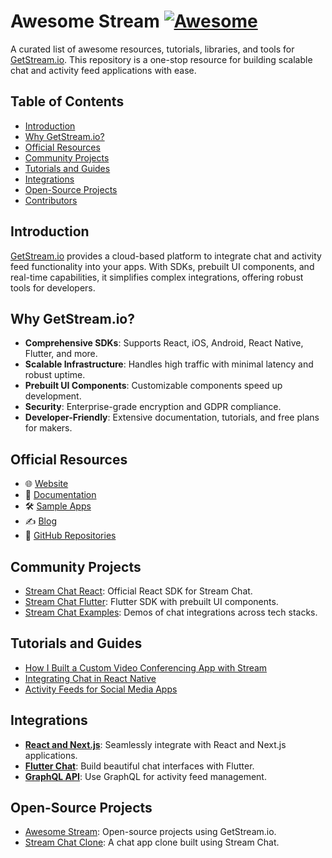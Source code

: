 # Awesome Stream [![Awesome](https://awesome.re/badge-flat.svg)](https://awesome.re)


A curated list of awesome resources, tutorials, libraries, and tools for [GetStream.io](https://getstream.io/). This repository is a one-stop resource for building scalable chat and activity feed applications with ease.

## Table of Contents

- [Introduction](#introduction)
- [Why GetStream.io?](#why-getstreamio)
- [Official Resources](#official-resources)
- [Community Projects](#community-projects)
- [Tutorials and Guides](#tutorials-and-guides)
- [Integrations](#integrations)
- [Open-Source Projects](#open-source-projects)
- [Contributors](#contributors)

## Introduction

[GetStream.io](https://getstream.io/) provides a cloud-based platform to integrate chat and activity feed functionality into your apps. With SDKs, prebuilt UI components, and real-time capabilities, it simplifies complex integrations, offering robust tools for developers.

## Why GetStream.io?

- **Comprehensive SDKs**: Supports React, iOS, Android, React Native, Flutter, and more.
- **Scalable Infrastructure**: Handles high traffic with minimal latency and robust uptime.
- **Prebuilt UI Components**: Customizable components speed up development.
- **Security**: Enterprise-grade encryption and GDPR compliance.
- **Developer-Friendly**: Extensive documentation, tutorials, and free plans for makers.

## Official Resources

- 🌐 [Website](https://getstream.io/)
- 📖 [Documentation](https://getstream.io/docs/)
- 🛠️ [Sample Apps](https://getstream.io/chat/getstarted/)
- ✍️ [Blog](https://getstream.io/blog/)
- 🧰 [GitHub Repositories](https://github.com/GetStream)

## Community Projects

- [Stream Chat React](https://github.com/GetStream/stream-chat-react): Official React SDK for Stream Chat.
- [Stream Chat Flutter](https://github.com/GetStream/flutter-chat-sdk): Flutter SDK with prebuilt UI components.
- [Stream Chat Examples](https://github.com/GetStream/stream-chat-demos): Demos of chat integrations across tech stacks.

## Tutorials and Guides

- [How I Built a Custom Video Conferencing App with Stream](https://www.freecodecamp.org/news/how-i-built-a-custom-video-conferencing-app-with-stream-and-nextjs/)
- [Integrating Chat in React Native](https://getstream.io/chat/sdk/react-native/quickstart/)
- [Activity Feeds for Social Media Apps](https://getstream.io/activity-feeds/)

## Integrations

- **[React and Next.js](https://getstream.io/chat/sdk/react/)**: Seamlessly integrate with React and Next.js applications.
- **[Flutter Chat](https://getstream.io/chat/sdk/flutter/)**: Build beautiful chat interfaces with Flutter.
- **[GraphQL API](https://getstream.io/activity-feeds/docs/api_integration/)**: Use GraphQL for activity feed management.

## Open-Source Projects

- [Awesome Stream](https://github.com/awesome-stream/): Open-source projects using GetStream.io.
- [Stream Chat Clone](https://github.com/someuser/chat-clone-stream): A chat app clone built using Stream Chat.
